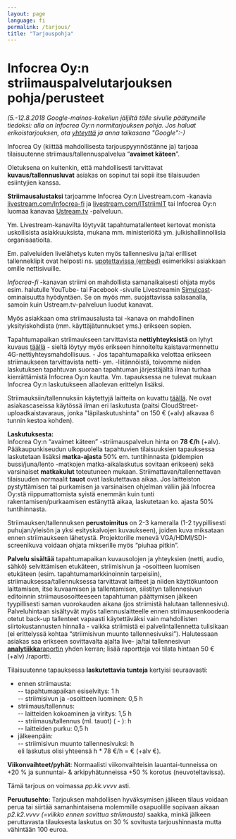 ```yaml
---
layout: page
language: fi
permalink: /tarjous/
title: "Tarjouspohja"
---
```



Infocrea Oy:n striimauspalvelutarjouksen pohja/perusteet
========================================================

*(5.-12.8.2018 Google-mainos-kokeilun jäljiltä tälle sivulle päätyneille tiedoksi: alla on Infocrea Oy:n normitarjouksen pohja. Jos haluat erikoistarjouksen, ota [yhteyttä](http://www.infocrea.fi/yhteystiedot/) ja anna taikasana "Google":-)*

Infocrea Oy (kiittää mahdollisesta tarjouspyynnöstänne ja) tarjoaa tilaisuutenne striimaus/tallennuspalvelua “**avaimet käteen**”. 

Oletuksena on kuitenkin, että mahdollisesti tarvittavat **kuvaus/tallennusluvat** asiakas on sopinut tai sopii itse tilaisuuden esiintyjien kanssa.

**Striimausalustaksi** tarjoamme Infocrea Oy:n Livestream.com -kanavia [livestream.com/Infocrea-fi](http://livestream.com/Infocrea-fi) ja [livestream.com/ITstriimIT](http://livestream.com/ITstriimIT) tai Infocrea Oy:n luomaa kanavaa [Ustream.tv](http://Ustream.tv) -palveluun.

Ym. Livestream-kanavilta löytyvät tapahtumatallenteet kertovat monista uskollisista asiakkuuksista, mukana mm. ministeriöitä ym. julkishallinnollisia organisaatioita. 

Em. palveluiden livelähetys kuten myös tallennesivu ja/tai erilliset tallenneklipit ovat helposti ns. [upotettavissa (embed)](https://help.livestream.com/hc/en-us/articles/219100767-How-Do-I-Embed-My-Event-) esimerkiksi asiakkaan omille nettisivuille.

*Infocrea-fi* -kanavan striimi on mahdollista samanaikaisesti ohjata myös esim. halutulle YouTube- tai Facebook -sivulle  Livestreamin [Simulcast](https://livestream.com/blog/stream-live-multiple-destinations-simulcast)-ominaisuutta hyödyntäen. Se on myös mm. suojattavissa salasanalla, samoin kuin Ustream.tv-palveluun luodut kanavat. 

Myös asiakkaan oma striimausalusta tai -kanava on mahdollinen yksityiskohdista (mm. käyttäjätunnukset yms.) erikseen sopien.

Tapahtumapaikan striimaukseen tarvittavista **nettiyhteyksistä** on lyhyt kuvaus [täällä](http://infocrea.fi/nettiyhteys/) - sieltä löytyy myös erikseen hinnoiteltu kaistavarmennettu 4G-nettiyhteysmahdollisuus. - Jos tapahtumapaikka velottaa erikseen striimaukseen tarvittavista netti- ym. -liitännöistä, toivomme niiden laskutuksen tapahtuvan suoraan tapahtuman järjestäjältä ilman turhaa kierrättämistä Infocrea Oy:n kautta. Vm. tapauksessa ne tulevat mukaan Infocrea Oy:n laskutukseen allaolevan erittelyn lisäksi. 

Striimauksiin/tallennuksiin käytettyjä laitteita on kuvattu [täällä](http://www.infocrea.fi/blogi/2018/03/onnistuneen-striimin-resepti/). Ne ovat asiakascaseissa käytössä ilman eri laskutusta (paitsi CloudStreet-uploadkaistavaraus, jonka "läpilaskutushinta" on 150 € (+alv) alkavaa 6 tunnin kestoa kohden).

**Laskutuksesta:**<br>
Infocrea Oy:n “avaimet käteen” -striimauspalvelun hinta on **78 €/h** (+alv). Pääkaupunkiseudun ulkopuolella tapahtuvien tilaisuuksien tapauksessa laskutetaan lisäksi **matka-ajasta** 50% em. tuntihinnasta (pidempien bussi/juna/lento -matkojen matka-aikalaskutus sovitaan erikseen) sekä varsinaiset **matkakulut** toteutuneen mukaan. Striimattavan/tallennettavan tilaisuuden normaalit **tauot** ovat laskutettavaa aikaa. Jos laitteiston pystyttämisen tai purkamisen ja varsinaisen ohjelman väliin jää Infocrea Oy:stä riippumattomista syistä enemmän kuin tunti rakentamisen/purkaamisen estänyttä aikaa, laskutetaan ko. ajasta 50% tuntihinnasta.

Striimauksen/tallennuksen **perustoimitus** on 2-3 kameralla (1-2 tyypillisesti puhujan/yleisön ja yksi esityskalvojen kuvaukseen), joiden kuva miksataan ennen striimaukseen lähetystä. Projektorille menevä VGA/HDMI/SDI-screenikuva voidaan ohjata mikserille myös “piuhaa pitkin”.

**Palvelu sisältää** tapahtumapaikan kuvausolojen ja yhteyksien (netti, audio, sähkö) selvittämisen etukäteen, striimisivun ja -osoitteen luomisen etukäteen (esim. tapahtumamarkkinoinnin tarpeisiin), striimauksessa/tallennuksessa tarvittavat laitteet ja niiden käyttökuntoon laittamisen, itse kuvaamisen ja tallentamisen, siistityn tallennesivun editoinnin striimausosoitteeseen tapahtuman päättymisen jälkeen tyypillisesti saman vuorokauden aikana (jos striimistä halutaan tallennesivu). Palveluhintaan sisältyvät myös tallennuslaitteelle ennen striimausenkooderia otetut back-up tallenteet vapaasti käytettäväksi vain mahdollisten siirtokustannusten hinnalla - vaikka striimistä ei palvelintallennetta tulisikaan (ei erittelyssä kohtaa “striimisivun muunto tallennesivuksi”). Halutessaan asiakas saa erikseen sovittavalta ajalta live- ja/tai tallennesivun [**analytiikka**raportin](https://help.livestream.com/hc/en-us/articles/224426428-Overview-What-Type-of-Data-Does-Livestream-Analytics-Provide-) yhden kerran; lisää raportteja voi tilata hintaan 50 € (+alv) /raportti.

Tilaisuutenne tapauksessa **laskutettavia tunteja** kertyisi seuraavasti:<br>
- ennen striimausta:<br>
-- tapahtumapaikan esiselvitys: 1 h<br>
-- striimisivun ja -osoitteen luominen: 0,5 h<br>
- striimaus/tallennus:<br>
-- laitteiden kokoaminen ja viritys: 1,5 h<br>
-- striimaus/tallennus (ml. tauot) ( - ):  h<br>
-- laitteiden purku: 0,5 h<br>
- jälkeenpäin:<br>
-- striimisivun muunto tallennesivuksi:  h<br>
eli laskutus olisi yhteensä  h * 78 €/h =  € (+alv  €).

**Viikonvaihteet/pyhät**: Normaalisti viikonvaihteisin lauantai-tunneissa on +20 % ja sunnuntai- & arkipyhätunneissa +50 % korotus (neuvoteltavissa).

Tämä tarjous on voimassa *pp.kk.vvvv* asti. 

**Peruutusehto:** Tarjouksen mahdollisen hyväksymisen jälkeen tilaus voidaan perua tai siirtää samanhintaisena molemmille osapuolille sopivaan aikaan *p2.k2.vvvv (=viikko ennen sovittua striimausta)* saakka, minkä jälkeen peruttavasta tilauksesta laskutus on 30 % sovitusta tarjoushinnasta mutta vähintään 100 euroa. 